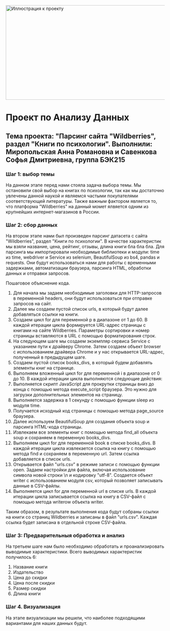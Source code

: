 <image src="https://uk-alliance.org/wp-content/uploads/2022/01/wb.png" alt="Иллюстрация к проекту" width="800" height="300">

# **Проект по Анализу Данных**
## Тема проекта: "Парсинг сайта "Wildberries", раздел "Книги по психологии".  Выполнили: Миропольская Анна Романовна и Савенкова Софья Дмитриевна, группа БЭК215

### Шаг 1: выбор темы
На данном этапе перед нами стояла задача выбора темы. Мы остановили свой выбор на книгах по психологии, так как мы достаточно увлечены данной наукой и являемся частыми покупателями соответствующей литературы. Также важным фактором является то, что платформа "Wildberries" на данный момет ялвяется одним из крупнейших интернет-магазинов в России.

### Шаг 2: сбор данных
На втором этапе нами был произведен парсинг датасета с сайта "Wildberries", раздел "Книги по психологии". В качестве характеристик мы взяли название, цена, рейтинг, отзывы, длина книги бла бла бла.
Для парсинга мы импортировали необходимые библиотеки и модули: time из time, webdriver и Service из selenium, BeautifulSoup из bs4, pandas и requests. Они будут использоваться нами для работы с временными задержками, автоматизации браузера, парсинга HTML, обработки данных и отправки запросов.

Пошаговое объяснение кода.
1. Для начала мы задаем необходимые заголовки для HTTP-запросов в переменной headers, они будут использоваться при отправке запросов на сайт.
2. Далее мы создаем пустой список urls, в который будут далее добавляться ссылки на книги.
3. Создаем цикл for для переменной p в диапазоне от 1 до 60. 
В каждой итерации цикла формируется URL-адрес страницы с книгами на сайте Wildberries. Параметры сортировки и номер страницы вставляются в URL с помощью форматирования строк. 
4. На следующем шаге мы создаем экземпляр сервиса Service с указанием пути к драйверу Chrome. Затем создаем объект browser с использованием драйвера Chrome и у нас открывается URL-адрес, полученный в предыдущем шаге.
5. Создаем пустой список books_divs, в который будем добавлять элементы книг на странице.
6. Выполняем вложенный цикл for для переменной i в диапазоне от 0 до 10. В каждой итерации цикла выполняются следующие действия:
7. Выполняется скрипт JavaScript для прокрутки страницы вниз до конца с помощью метода execute_script браузера. Это нужно для загрузки дополнительных элементов на страницу.
8. Выполняется задержка в 1 секунду с помощью функции sleep из модуля time.
9. Получается исходный код страницы с помощью метода page_source браузера.
10. Далее используем BeautifulSoup для создания объекта soup и парсинга HTML-кода страницы.
11. Извлекаем все элементы книг с помощью метода find_all объекта soup и сохраняем в переменную books_divs.
12. Выполняем цикл for для переменной book в списке books_divs. В каждой итерации цикла извлекается ссылка на книгу с помощью метода find и сохраняем в переменную url. Затем ссылка добавляется в список urls.
13. Открывается файл "urls.csv" в режиме записи с помощью функции open. Задаем настройки для файла, включая использование символа новой строки \n и кодировку "utf-8". Создается объект writer с использованием модуля csv, который позволяет записывать данные в CSV-файлы.
14. Выполняется цикл for для переменной url в списке urls. В каждой итерации цикла записывается ссылка на книгу в CSV-файл с помощью метода writerow объекта writer.
  
Таким образом, в результате выполнения кода будут собраны ссылки на книги со страниц Wildberries и записаны в файл "urls.csv". Каждая ссылка будет записана в отдельной строке CSV-файла.
  
### Шаг 3: Предварительныя обработка и анализ 
На третьем шаге нам было необходимо обработать и проанализировать выводимые характеристики.
Всего выводимых характеристик получилось 6:
1) Название книги
2) Издательство
3) Цена до скидки
4) Цена после скидки
5) Размер скидки
6) Длина книги
  

### Шаг 4. Визуализация
На этапе визуализации мы решили, что наиболее подходящими вариантами для наших данных будут.



